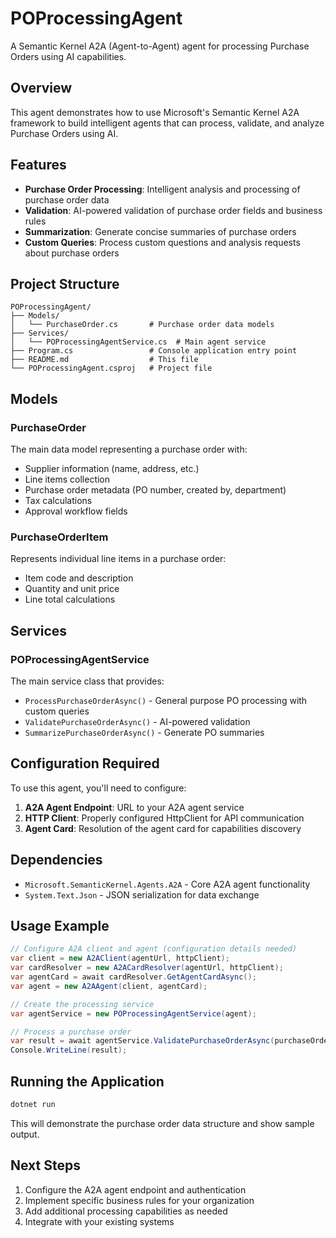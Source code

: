# POProcessingAgent

A Semantic Kernel A2A (Agent-to-Agent) agent for processing Purchase Orders using AI capabilities.

## Overview

This agent demonstrates how to use Microsoft's Semantic Kernel A2A framework to build intelligent agents that can process, validate, and analyze Purchase Orders using AI.

## Features

- **Purchase Order Processing**: Intelligent analysis and processing of purchase order data
- **Validation**: AI-powered validation of purchase order fields and business rules
- **Summarization**: Generate concise summaries of purchase orders
- **Custom Queries**: Process custom questions and analysis requests about purchase orders

## Project Structure

```
POProcessingAgent/
├── Models/
│   └── PurchaseOrder.cs       # Purchase order data models
├── Services/
│   └── POProcessingAgentService.cs  # Main agent service
├── Program.cs                 # Console application entry point
├── README.md                  # This file
└── POProcessingAgent.csproj   # Project file
```

## Models

### PurchaseOrder
The main data model representing a purchase order with:
- Supplier information (name, address, etc.)
- Line items collection
- Purchase order metadata (PO number, created by, department)
- Tax calculations
- Approval workflow fields

### PurchaseOrderItem
Represents individual line items in a purchase order:
- Item code and description
- Quantity and unit price
- Line total calculations

## Services

### POProcessingAgentService
The main service class that provides:
- `ProcessPurchaseOrderAsync()` - General purpose PO processing with custom queries
- `ValidatePurchaseOrderAsync()` - AI-powered validation
- `SummarizePurchaseOrderAsync()` - Generate PO summaries

## Configuration Required

To use this agent, you'll need to configure:

1. **A2A Agent Endpoint**: URL to your A2A agent service
2. **HTTP Client**: Properly configured HttpClient for API communication
3. **Agent Card**: Resolution of the agent card for capabilities discovery

## Dependencies

- `Microsoft.SemanticKernel.Agents.A2A` - Core A2A agent functionality
- `System.Text.Json` - JSON serialization for data exchange

## Usage Example

```csharp
// Configure A2A client and agent (configuration details needed)
var client = new A2AClient(agentUrl, httpClient);
var cardResolver = new A2ACardResolver(agentUrl, httpClient);
var agentCard = await cardResolver.GetAgentCardAsync();
var agent = new A2AAgent(client, agentCard);

// Create the processing service
var agentService = new POProcessingAgentService(agent);

// Process a purchase order
var result = await agentService.ValidatePurchaseOrderAsync(purchaseOrder);
Console.WriteLine(result);
```

## Running the Application

```bash
dotnet run
```

This will demonstrate the purchase order data structure and show sample output.

## Next Steps

1. Configure the A2A agent endpoint and authentication
2. Implement specific business rules for your organization
3. Add additional processing capabilities as needed
4. Integrate with your existing systems